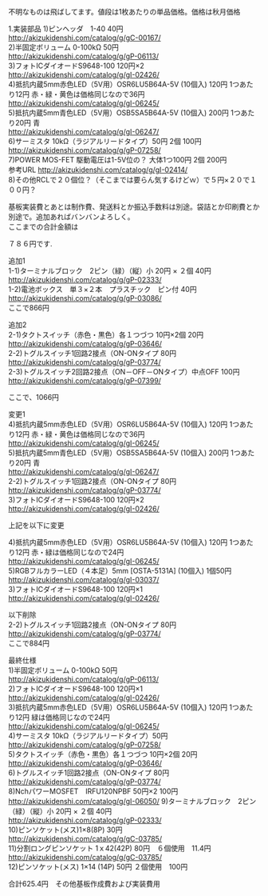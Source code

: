 不明なものは飛ばしてます。値段は1枚あたりの単品価格。価格は秋月価格

1.実装部品
1)ピンヘッダ　1-40 40円  
http://akizukidenshi.com/catalog/g/gC-00167/  
2)半固定ボリューム 0-100kΩ 50円  
http://akizukidenshi.com/catalog/g/gP-06113/  
3)フォトICダイオードS9648-100 120円×2  
http://akizukidenshi.com/catalog/g/gI-02426/  
4)抵抗内蔵5mm赤色LED（5V用）OSR6LU5B64A-5V (10個入) 120円 1つあたり12円 赤・緑・黄色は価格同じなので36円  
http://akizukidenshi.com/catalog/g/gI-06245/  
5)抵抗内蔵5mm青色LED（5V用）OSB5SA5B64A-5V (10個入) 200円 1つあたり20円 青  
http://akizukidenshi.com/catalog/g/gI-06247/  
6)サーミスタ 10kΩ（ラジアルリードタイプ）50円 2個 100円  
http://akizukidenshi.com/catalog/g/gP-07258/  
7)POWER MOS-FET 駆動電圧は1-5V位の？ 大体1つ100円 2個 200円  
参考URL http://akizukidenshi.com/catalog/g/gI-02414/  
8)その他RCLで２０個位？（そこまでは要らん気するけどｗ）で５円×２０で１００円？  

基板実装費とあとは制作費、発送料とか振込手数料は別途。袋詰とか印刷費とか別途で。追加あればバンバンよろしく。  
ここまでの合計金額は  
  
７８６円です.  

追加1  
1-1)ターミナルブロック　2ピン（緑）（縦）小  20円 × ２個  40円  
http://akizukidenshi.com/catalog/g/gP-02333/  
1-2)電池ボックス　単３×２本　プラスチック　ピン付 40円  
http://akizukidenshi.com/catalog/g/gP-03086/  
ここで866円  

追加2  
2-1)タクトスイッチ（赤色・黒色）各１つづつ 10円×2個 20円  
http://akizukidenshi.com/catalog/g/gP-03646/  
2-2)トグルスイッチ1回路2接点（ON-ONタイプ 80円  
http://akizukidenshi.com/catalog/g/gP-03774/  
2-3)トグルスイッチ2回路2接点（ON－OFF－ONタイプ）中点OFF 100円  
http://akizukidenshi.com/catalog/g/gP-07399/  

ここで、1066円  

変更1    
4)抵抗内蔵5mm赤色LED（5V用）OSR6LU5B64A-5V (10個入) 120円 1つあたり12円 赤・緑・黄色は価格同じなので36円  
http://akizukidenshi.com/catalog/g/gI-06245/  
5)抵抗内蔵5mm青色LED（5V用）OSB5SA5B64A-5V (10個入) 200円 1つあたり20円 青  
http://akizukidenshi.com/catalog/g/gI-06247/  
2-2)トグルスイッチ1回路2接点（ON-ONタイプ 80円  
http://akizukidenshi.com/catalog/g/gP-03774/  
3)フォトICダイオードS9648-100 120円×2   
http://akizukidenshi.com/catalog/g/gI-02426/  
  
上記を以下に変更  
  
4)抵抗内蔵5mm赤色LED（5V用）OSR6LU5B64A-5V (10個入) 120円 1つあたり12円 赤・緑は価格同じなので24円  
http://akizukidenshi.com/catalog/g/gI-06245/  
5)RGBフルカラーLED（４本足）5mm [OSTA-5131A] (10個入) 1個50円   
http://akizukidenshi.com/catalog/g/gI-03037/  
3)フォトICダイオードS9648-100 120円×1  
http://akizukidenshi.com/catalog/g/gI-02426/  
  
  
以下削除  
2-2)トグルスイッチ1回路2接点（ON-ONタイプ 80円  
http://akizukidenshi.com/catalog/g/gP-03774/  
ここで884円  
  
最終仕様  
1)半固定ボリューム 0-100kΩ 50円  
http://akizukidenshi.com/catalog/g/gP-06113/  
2)フォトICダイオードS9648-100 120円×1  
http://akizukidenshi.com/catalog/g/gI-02426/  
3)抵抗内蔵5mm赤色LED（5V用）OSR6LU5B64A-5V (10個入) 120円 1つあたり12円 緑は価格同じなので24円  
http://akizukidenshi.com/catalog/g/gI-06245/  
4)サーミスタ 10kΩ（ラジアルリードタイプ）50円  
http://akizukidenshi.com/catalog/g/gP-07258/  
5)タクトスイッチ（赤色・黒色）各１つづつ 10円×2個 20円  
http://akizukidenshi.com/catalog/g/gP-03646/  
6)トグルスイッチ1回路2接点（ON-ONタイプ 80円  
http://akizukidenshi.com/catalog/g/gP-03774/  
8)NchパワーMOSFET　IRFU120NPBF  50円×2 100円  
http://akizukidenshi.com/catalog/g/gI-06050/
9)ターミナルブロック　2ピン（緑）（縦）小  20円 × ２個  40円  
http://akizukidenshi.com/catalog/g/gP-02333/  
10)ピンソケット(メス)1×8(8P) 30円  
http://akizukidenshi.com/catalog/g/gC-03785/  
11)分割ロングピンソケット 1ｘ42(42P)  80円　６個使用　11.4円   
http://akizukidenshi.com/catalog/g/gC-03785/  
12)ピンソケット(メス) 1×14 (14P) 50円 ２個使用　100円

合計625.4円　その他基板作成費および実装費用
